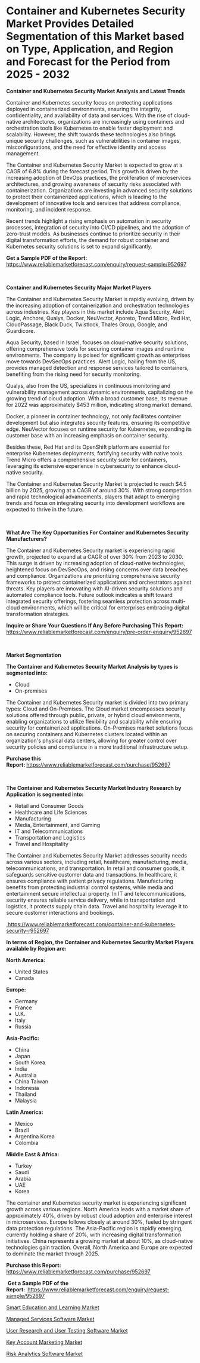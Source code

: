 <p><h1>Container and Kubernetes Security Market Provides Detailed Segmentation of this Market based on Type, Application, and Region and Forecast for the Period from 2025 - 2032</h1></p><p><strong>Container and Kubernetes Security Market Analysis and Latest Trends</strong></p>
<p><p>Container and Kubernetes security focus on protecting applications deployed in containerized environments, ensuring the integrity, confidentiality, and availability of data and services. With the rise of cloud-native architectures, organizations are increasingly using containers and orchestration tools like Kubernetes to enable faster deployment and scalability. However, the shift towards these technologies also brings unique security challenges, such as vulnerabilities in container images, misconfigurations, and the need for effective identity and access management.</p><p>The Container and Kubernetes Security Market is expected to grow at a CAGR of 6.8% during the forecast period. This growth is driven by the increasing adoption of DevOps practices, the proliferation of microservices architectures, and growing awareness of security risks associated with containerization. Organizations are investing in advanced security solutions to protect their containerized applications, which is leading to the development of innovative tools and services that address compliance, monitoring, and incident response.</p><p>Recent trends highlight a rising emphasis on automation in security processes, integration of security into CI/CD pipelines, and the adoption of zero-trust models. As businesses continue to prioritize security in their digital transformation efforts, the demand for robust container and Kubernetes security solutions is set to expand significantly.</p></p>
<p><strong>Get a Sample PDF of the Report:&nbsp;</strong> <a href="https://www.reliablemarketforecast.com/enquiry/request-sample/952697?utm_campaign=2038&utm_medium=2&utm_source=Github&utm_content=ia&utm_term=06032025&utm_id=container-and-kubernetes-security">https://www.reliablemarketforecast.com/enquiry/request-sample/952697</a></p>
<p>&nbsp;</p>
<p><strong>Container and Kubernetes Security Major Market Players</strong></p>
<p><p>The Container and Kubernetes Security Market is rapidly evolving, driven by the increasing adoption of containerization and orchestration technologies across industries. Key players in this market include Aqua Security, Alert Logic, Anchore, Qualys, Docker, NeuVector, Aporeto, Trend Micro, Red Hat, CloudPassage, Black Duck, Twistlock, Thales Group, Google, and Guardicore.</p><p>Aqua Security, based in Israel, focuses on cloud-native security solutions, offering comprehensive tools for securing container images and runtime environments. The company is poised for significant growth as enterprises move towards DevSecOps practices. Alert Logic, hailing from the US, provides managed detection and response services tailored to containers, benefiting from the rising need for security monitoring.</p><p>Qualys, also from the US, specializes in continuous monitoring and vulnerability management across dynamic environments, capitalizing on the growing trend of cloud adoption. With a broad customer base, its revenue for 2022 was approximately $453 million, indicating strong market demand.</p><p>Docker, a pioneer in container technology, not only facilitates container development but also integrates security features, ensuring its competitive edge. NeuVector focuses on runtime security for Kubernetes, expanding its customer base with an increasing emphasis on container security.</p><p>Besides these, Red Hat and its OpenShift platform are essential for enterprise Kubernetes deployments, fortifying security with native tools. Trend Micro offers a comprehensive security suite for containers, leveraging its extensive experience in cybersecurity to enhance cloud-native security.</p><p>The Container and Kubernetes Security Market is projected to reach $4.5 billion by 2025, growing at a CAGR of around 30%. With strong competition and rapid technological advancements, players that adapt to emerging trends and focus on integrating security into development workflows are expected to thrive in the future.</p></p>
<p>&nbsp;</p>
<p><strong>What Are The Key Opportunities For Container and Kubernetes Security Manufacturers?</strong></p>
<p><p>The Container and Kubernetes Security market is experiencing rapid growth, projected to expand at a CAGR of over 30% from 2023 to 2030. This surge is driven by increasing adoption of cloud-native technologies, heightened focus on DevSecOps, and rising concerns over data breaches and compliance. Organizations are prioritizing comprehensive security frameworks to protect containerized applications and orchestrators against threats. Key players are innovating with AI-driven security solutions and automated compliance tools. Future outlook indicates a shift toward integrated security offerings, fostering seamless protection across multi-cloud environments, which will be critical for enterprises embracing digital transformation strategies.</p></p>
<p><strong>Inquire or Share Your Questions If Any Before Purchasing This Report:</strong> <a href="https://www.reliablemarketforecast.com/enquiry/pre-order-enquiry/952697?utm_campaign=2038&utm_medium=2&utm_source=Github&utm_content=ia&utm_term=06032025&utm_id=container-and-kubernetes-security">https://www.reliablemarketforecast.com/enquiry/pre-order-enquiry/952697</a></p>
<p>&nbsp;</p>
<p><strong>Market Segmentation</strong></p>
<p><strong>The Container and Kubernetes Security Market Analysis by types is segmented into:</strong></p>
<p><ul><li>Cloud</li><li>On-premises</li></ul></p>
<p><p>The Container and Kubernetes Security market is divided into two primary types: Cloud and On-Premises. The Cloud market encompasses security solutions offered through public, private, or hybrid cloud environments, enabling organizations to utilize flexibility and scalability while ensuring security for containerized applications. On-Premises market solutions focus on securing containers and Kubernetes clusters located within an organization's physical data centers, allowing for greater control over security policies and compliance in a more traditional infrastructure setup.</p></p>
<p><strong>Purchase this Report:&nbsp;</strong><a href="https://www.reliablemarketforecast.com/purchase/952697?utm_campaign=2038&utm_medium=2&utm_source=Github&utm_content=ia&utm_term=06032025&utm_id=container-and-kubernetes-security">https://www.reliablemarketforecast.com/purchase/952697</a></p>
<p>&nbsp;</p>
<p><strong>The Container and Kubernetes Security Market Industry Research by Application is segmented into:</strong></p>
<p><ul><li>Retail and Consumer Goods</li><li>Healthcare and Life Sciences</li><li>Manufacturing</li><li>Media, Entertainment, and Gaming</li><li>IT and Telecommunications</li><li>Transportation and Logistics</li><li>Travel and Hospitality</li></ul></p>
<p><p>The Container and Kubernetes Security Market addresses security needs across various sectors, including retail, healthcare, manufacturing, media, telecommunications, and transportation. In retail and consumer goods, it safeguards sensitive customer data and transactions. In healthcare, it ensures compliance with patient privacy regulations. Manufacturing benefits from protecting industrial control systems, while media and entertainment secure intellectual property. In IT and telecommunications, security ensures reliable service delivery, while in transportation and logistics, it protects supply chain data. Travel and hospitality leverage it to secure customer interactions and bookings.</p></p>
<p><a href="https://www.reliablemarketforecast.com/container-and-kubernetes-security-r952697?utm_campaign=2038&utm_medium=2&utm_source=Github&utm_content=ia&utm_term=06032025&utm_id=container-and-kubernetes-security">&nbsp;https://www.reliablemarketforecast.com/container-and-kubernetes-security-r952697</a></p>
<p><strong>In terms of Region, the Container and Kubernetes Security Market Players available by Region are:</strong></p>
<p>
    <p> <strong> North America: </strong>
        <ul>
            <li>United States</li>
            <li>Canada</li>
        </ul>
        </p> 
    <p> <strong> Europe: </strong>
        <ul>
            <li>Germany</li>
            <li>France</li>
            <li>U.K.</li>
            <li>Italy</li>
            <li>Russia</li>
        </ul>
        </p> 
    <p> <strong> Asia-Pacific: </strong>
        <ul>
            <li>China</li>
            <li>Japan</li>
            <li>South Korea</li>
            <li>India</li>
            <li>Australia</li>
            <li>China Taiwan</li>
            <li>Indonesia</li>
            <li>Thailand</li>
            <li>Malaysia</li>
        </ul>
        </p> 
    <p> <strong> Latin America: </strong>
        <ul>
            <li>Mexico</li>
            <li>Brazil</li>
            <li>Argentina Korea</li>
            <li>Colombia</li>
        </ul>
        </p> 
    <p> <strong> Middle East & Africa: </strong>
        <ul>
            <li>Turkey</li>
            <li>Saudi</li>
            <li>Arabia</li>
            <li>UAE</li>
            <li>Korea</li>
        </ul>
    </p>
    </p>
<p><p>The container and Kubernetes security market is experiencing significant growth across various regions. North America leads with a market share of approximately 40%, driven by robust cloud adoption and enterprise interest in microservices. Europe follows closely at around 30%, fueled by stringent data protection regulations. The Asia-Pacific region is rapidly emerging, currently holding a share of 20%, with increasing digital transformation initiatives. China represents a growing market at about 10%, as cloud-native technologies gain traction. Overall, North America and Europe are expected to dominate the market through 2025.</p></p>
<p><strong>Purchase this Report: </strong><a href="https://www.reliablemarketforecast.com/purchase/952697?utm_campaign=2038&utm_medium=2&utm_source=Github&utm_content=ia&utm_term=06032025&utm_id=container-and-kubernetes-security">https://www.reliablemarketforecast.com/purchase/952697</a></p>
<p>&nbsp;<strong>Get a Sample PDF of the Report:&nbsp;&nbsp;</strong><a href="https://www.reliablemarketforecast.com/enquiry/request-sample/952697?utm_campaign=2038&utm_medium=2&utm_source=Github&utm_content=ia&utm_term=06032025&utm_id=container-and-kubernetes-security">https://www.reliablemarketforecast.com/enquiry/request-sample/952697</a></p>
<p><strong></strong></p>
<p><p><a href="https://github.com/madethkijori/Market-Research-Report-List-1/blob/main/smart-education-and-learning-market.md?utm_campaign=2038&utm_medium=2&utm_source=Github&utm_content=ia&utm_term=06032025&utm_id=container-and-kubernetes-security">Smart Education and Learning Market</a></p><p><a href="https://github.com/kanetaerkid/Market-Research-Report-List-1/blob/main/managed-services-software-market.md?utm_campaign=2038&utm_medium=2&utm_source=Github&utm_content=ia&utm_term=06032025&utm_id=container-and-kubernetes-security">Managed Services Software Market</a></p><p><a href="https://github.com/cayposshefin/Market-Research-Report-List-1/blob/main/user-research-and-user-testing-software-market.md?utm_campaign=2038&utm_medium=2&utm_source=Github&utm_content=ia&utm_term=06032025&utm_id=container-and-kubernetes-security">User Research and User Testing Software Market</a></p><p><a href="https://github.com/leoustolja/Market-Research-Report-List-1/blob/main/key-account-marketing-market.md?utm_campaign=2038&utm_medium=2&utm_source=Github&utm_content=ia&utm_term=06032025&utm_id=container-and-kubernetes-security">Key Account Marketing Market</a></p><p><a href="https://github.com/busamoleankk/Market-Research-Report-List-1/blob/main/risk-analytics-software-market.md?utm_campaign=2038&utm_medium=2&utm_source=Github&utm_content=ia&utm_term=06032025&utm_id=container-and-kubernetes-security">Risk Analytics Software Market</a></p></p>